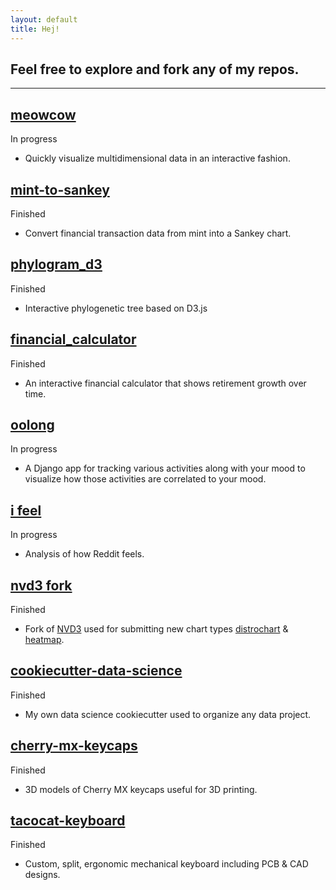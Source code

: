 ```yaml
---
layout: default
title: Hej!
---
```


## Feel free to explore and fork any of my repos.

---

## [meowcow](https://constantinoschillebeeckx.github.io/meowcow/)

<span class="label label-warning">In progress</span>
- Quickly visualize multidimensional data in an interactive fashion.

## [mint-to-sankey](https://constantinoschillebeeckx.github.io/mint-to-sankey/)

<span class="label label-default">Finished</span>
- Convert financial transaction data from mint into a Sankey chart.

## [phylogram_d3](http://constantinoschillebeeckx.github.io/phylogram_d3/)

<span class="label label-default">Finished</span> 
- Interactive phylogenetic tree based on D3.js

## [financial_calculator](https://constantinoschillebeeckx.github.io/financial_calculator/)

<span class="label label-default">Finished</span> 
- An interactive financial calculator that shows retirement growth over time.

## [oolong](https://github.com/ConstantinoSchillebeeckx/oolong)

<span class="label label-warning">In progress</span>
- A Django app for tracking various activities along with your mood to visualize how those activities are correlated to your mood.

## [i feel](https://github.com/ConstantinoSchillebeeckx/i_feel)

<span class="label label-warning">In progress</span>
- Analysis of how Reddit feels.

## [nvd3 fork](https://github.com/ConstantinoSchillebeeckx/nvd3)

<span class="label label-default">Finished</span> 
- Fork of [NVD3](https://nvd3-community.github.io/nvd3/) used for submitting new chart types [distrochart](https://github.com/novus/nvd3/pull/2070) & [heatmap](https://github.com/novus/nvd3/pull/2101).

## [cookiecutter-data-science](https://github.com/ConstantinoSchillebeeckx/cookiecutter-data-science)

<span class="label label-default">Finished</span> 
- My own data science cookiecutter used to organize any data project.

## [cherry-mx-keycaps](https://github.com/ConstantinoSchillebeeckx/cherry-mx-keycaps)

<span class="label label-default">Finished</span> 
- 3D models of Cherry MX keycaps useful for 3D printing.

## [tacocat-keyboard](https://github.com/ConstantinoSchillebeeckx/tacocat-keyboard)

<span class="label label-default">Finished</span> 
- Custom, split, ergonomic mechanical keyboard including PCB & CAD designs.
